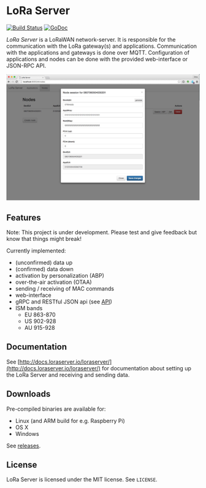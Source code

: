 # LoRa Server

[![Build Status](https://travis-ci.org/brocaar/loraserver.svg?branch=master)](https://travis-ci.org/brocaar/loraserver)
[![GoDoc](https://godoc.org/github.com/brocaar/loraserver?status.svg)](https://godoc.org/github.com/brocaar/loraserver)

*LoRa Server* is a LoRaWAN network-server. It is responsible for the
communication with the LoRa gateway(s) and applications. Communication
with the applications and gateways is done over MQTT. Configuration of
applications and nodes can be done with the provided web-interface or JSON-RPC API.

![web-interface](docs/img/webinterface.jpg)


## Features

Note: This project is under development.
Please test and give feedback but know that things might break!

Currently implemented:

- (unconfirmed) data up
- (confirmed) data down
- activation by personalization (ABP)
- over-the-air activation (OTAA)
- sending / receiving of MAC commands
- web-interface
- gRPC and RESTful JSON api (see [API](https://docs.loraserver.io/loraserver/api/))
- ISM bands
	- EU 863-870
	- US 902-928
	- AU 915-928

## Documentation

See [http://docs.loraserver.io/loraserver/](http://docs.loraserver.io/loraserver/)
for documentation about setting up the LoRa Server and receiving and sending
data.

## Downloads

Pre-compiled binaries are available for:

* Linux (and ARM build for e.g. Raspberry Pi)
* OS X
* Windows

See [releases](https://github.com/brocaar/loraserver/releases).

## License

LoRa Server is licensed under the MIT license. See ``LICENSE``.
